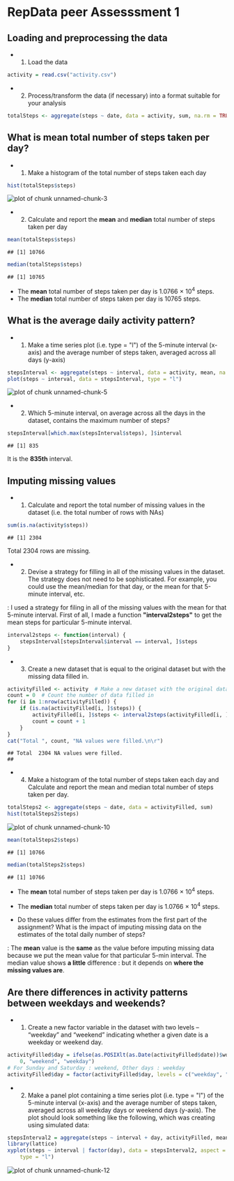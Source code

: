 RepData peer Assesssment 1
========================================================


Loading and preprocessing the data
----------------------------------

* 1. Load the data

```r
activity = read.csv("activity.csv")
```

* 2. Process/transform the data (if necessary) into a format suitable for your analysis

```r
totalSteps <- aggregate(steps ~ date, data = activity, sum, na.rm = TRUE)
```


What is mean total number of steps taken per day?
-------------------------------------------------

* 1. Make a histogram of the total number of steps taken each day

```r
hist(totalSteps$steps)
```

![plot of chunk unnamed-chunk-3](figure/unnamed-chunk-3.png) 


* 2. Calculate and report the **mean** and **median** total number of steps taken 
per day 


```r
mean(totalSteps$steps)
```

```
## [1] 10766
```

```r
median(totalSteps$steps)
```

```
## [1] 10765
```

* The **mean** total number of steps taken per day is 
    1.0766 &times; 10<sup>4</sup> steps.
* The **median** total number of steps taken per day is 
    10765 steps.
    
What is the average daily activity pattern?
-------------------------------------------

* 1. Make a time series plot (i.e. type = "l") of the 5-minute interval (x-axis) and the average number of steps taken, averaged across all days (y-axis)


```r
stepsInterval <- aggregate(steps ~ interval, data = activity, mean, na.rm = TRUE)
plot(steps ~ interval, data = stepsInterval, type = "l")
```

![plot of chunk unnamed-chunk-5](figure/unnamed-chunk-5.png) 


* 2. Which 5-minute interval, on average across all the days in the dataset, contains the maximum number of steps? 

```r
stepsInterval[which.max(stepsInterval$steps), ]$interval
```

```
## [1] 835
```


It is the **835th** interval.

Imputing missing values
-----------------------

* 1. Calculate and report the total number of missing values in the dataset (i.e. the total number of rows with NAs)

```r
sum(is.na(activity$steps))
```

```
## [1] 2304
```

Total 2304 rows are missing.

* 2. Devise a strategy for filling in all of the missing values in the dataset. The strategy does not need to be sophisticated. For example, you could use the mean/median for that day, or the mean for that 5-minute interval, etc.

: I used a strategy for filing in all of the missing values with the mean for that 5-minute interval. First of all, I made a function **"interval2steps"** to get the mean steps for particular 5-minute interval. 

```r
interval2steps <- function(interval) {
    stepsInterval[stepsInterval$interval == interval, ]$steps
}
```


* 3. Create a new dataset that is equal to the original dataset but with the missing data filled in.


```r
activityFilled <- activity  # Make a new dataset with the original data
count = 0  # Count the number of data filled in
for (i in 1:nrow(activityFilled)) {
    if (is.na(activityFilled[i, ]$steps)) {
        activityFilled[i, ]$steps <- interval2steps(activityFilled[i, ]$interval)
        count = count + 1
    }
}
cat("Total ", count, "NA values were filled.\n\r")
```

```
## Total  2304 NA values were filled.
## 
```


* 4. Make a histogram of the total number of steps taken each day and Calculate and report the mean and median total number of steps taken per day. 

```r
totalSteps2 <- aggregate(steps ~ date, data = activityFilled, sum)
hist(totalSteps2$steps)
```

![plot of chunk unnamed-chunk-10](figure/unnamed-chunk-10.png) 

```r
mean(totalSteps2$steps)
```

```
## [1] 10766
```

```r
median(totalSteps2$steps)
```

```
## [1] 10766
```

* The **mean** total number of steps taken per day is 
1.0766 &times; 10<sup>4</sup> steps.
* The **median** total number of steps taken per day is 
1.0766 &times; 10<sup>4</sup> steps.

* Do these values differ from the estimates from the first part of the assignment? What is the impact of imputing missing data on the estimates of the total daily number of steps?

: The **mean** value is the **same** as the value before imputing missing data because we put the mean value for that particular 5-min interval. The median value shows **a little** difference : but it depends on **where the missing values are**.

Are there differences in activity patterns between weekdays and weekends?
---------------------------------------------------------------------------

* 1. Create a new factor variable in the dataset with two levels – “weekday” and “weekend” indicating whether a given date is a weekday or weekend day.

```r
activityFilled$day = ifelse(as.POSIXlt(as.Date(activityFilled$date))$wday%%6 == 
    0, "weekend", "weekday")
# For Sunday and Saturday : weekend, Other days : weekday
activityFilled$day = factor(activityFilled$day, levels = c("weekday", "weekend"))
```



* 2. Make a panel plot containing a time series plot (i.e. type = "l") of the 5-minute interval (x-axis) and the average number of steps taken, averaged across all weekday days or weekend days (y-axis). The plot should look something like the following, which was creating using simulated data:

```r
stepsInterval2 = aggregate(steps ~ interval + day, activityFilled, mean)
library(lattice)
xyplot(steps ~ interval | factor(day), data = stepsInterval2, aspect = 1/2, 
    type = "l")
```

![plot of chunk unnamed-chunk-12](figure/unnamed-chunk-12.png) 


